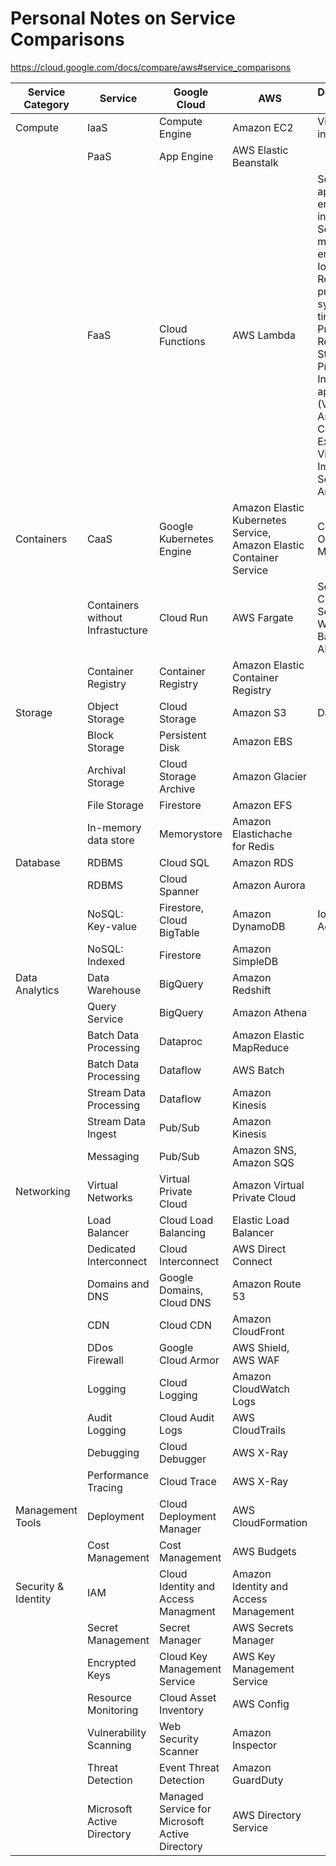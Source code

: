 # Personal Notes on Service Comparisons

<https://cloud.google.com/docs/compare/aws#service_comparisons>

| Service Category | Service | Google Cloud | AWS | Description/Use Cases |
| -- | -- | -- | -- | -- |
| Compute | IaaS | Compute Engine | Amazon EC2 | Virtual Machine in the Cloud|
| | PaaS | App Engine | AWS Elastic Beanstalk | |
| | FaaS | Cloud Functions | AWS Lambda | Serverless application back ends, WebHook integrations, Serverless mobile back ends, Serverless IoT back ends, Real-time data processing systems, Real-time File Processing, Real-time Stream Processing, Intelligent applications (Virtual Assitants and Conversational Experiences, Video and Image analysis, Sentiment Analysis) |
| Containers | CaaS | Google Kubernetes Engine | Amazon Elastic Kubernetes Service, Amazon Elastic Container Service | Container Orchestration, Microservices |
| | Containers without Infrastucture | Cloud Run | AWS Fargate | Serverless Containers, Serverless, WebApp Backend, REST API |
| | Container Registry | Container Registry | Amazon Elastic Container Registry | |
| Storage | Object Storage | Cloud Storage | Amazon S3 | Data Lake |
| | Block Storage | Persistent Disk | Amazon EBS | |
| | Archival Storage | Cloud Storage Archive | Amazon Glacier | |
| | File Storage | Firestore | Amazon EFS | |
| | In-memory data store | Memorystore | Amazon Elastichache for Redis | |
| Database | RDBMS | Cloud SQL | Amazon RDS | |
| | RDBMS | Cloud Spanner | Amazon Aurora | |
| | NoSQL: Key-value | Firestore, Cloud BigTable | Amazon DynamoDB | IoT Data, AdTech |
| | NoSQL: Indexed | Firestore | Amazon SimpleDB | |
| Data Analytics | Data Warehouse | BigQuery | Amazon Redshift | |
| | Query Service | BigQuery | Amazon Athena | |
| | Batch Data Processing | Dataproc | Amazon Elastic MapReduce | |
| | Batch Data Processing | Dataflow | AWS Batch | |
| | Stream Data Processing | Dataflow | Amazon Kinesis | |
| | Stream Data Ingest | Pub/Sub| Amazon Kinesis | |
| | Messaging | Pub/Sub | Amazon SNS, Amazon SQS | |
| Networking | Virtual Networks | Virtual Private Cloud | Amazon Virtual Private Cloud | |
| | Load Balancer | Cloud Load Balancing | Elastic Load Balancer | |
| | Dedicated Interconnect | Cloud Interconnect | AWS Direct Connect | |
| | Domains and DNS | Google Domains, Cloud DNS | Amazon Route 53 | | 
| | CDN | Cloud CDN | Amazon CloudFront | |
| | DDos Firewall | Google Cloud Armor | AWS Shield, AWS WAF | | | Operations | Monitoring | Cloud Monitoring | Amazon CloudWatch | |
| | Logging | Cloud Logging | Amazon CloudWatch Logs | |
| | Audit Logging | Cloud Audit Logs | AWS CloudTrails | |
| | Debugging | Cloud Debugger | AWS X-Ray | |
| | Performance Tracing | Cloud Trace | AWS X-Ray | |
| Management Tools | Deployment | Cloud Deployment Manager | AWS CloudFormation | |
| | Cost Management | Cost Management | AWS Budgets | |
| Security & Identity | IAM | Cloud Identity and Access Managment | Amazon Identity and Access Management | |
| | Secret Management | Secret Manager | AWS Secrets Manager | |
| | Encrypted Keys | Cloud Key Management Service | AWS Key Management Service | |
| | Resource Monitoring | Cloud Asset Inventory | AWS Config | |
| | Vulnerability Scanning | Web Security Scanner | Amazon Inspector | |
| | Threat Detection | Event Threat Detection | Amazon GuardDuty | |
| | Microsoft Active Directory | Managed Service for Microsoft Active Directory | AWS Directory Service | |